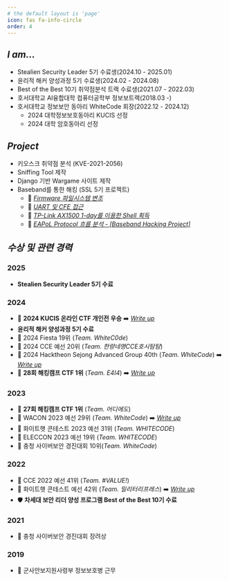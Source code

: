 ```yaml
---
# the default layout is 'page'
icon: fas fa-info-circle
order: 4
---
```


## _I am..._
- Stealien Security Leader 5기 수료생(2024.10 - 2025.01)
- 윤리적 해커 양성과정 5기 수료생(2024.02 - 2024.08)
- Best of the Best 10기 취약점분석 트랙 수료생(2021.07 - 2022.03)
- 호서대학교 AI융합대학 컴퓨터공학부 정보보트랙(2018.03 -)
- 호서대학교 정보보안 동아리 WhiteCode 회장(2022.12 - 2024.12)
    - 2024 대학정보보호동아리 KUCIS 선정
    - 2024 대학 암호동아리 선정

## _Project_
- 키오스크 취약점 분석 (KVE-2021-2056)
- Sniffing Tool 제작
- Django 기반 Wargame 사이트 제작
- Baseband를 통한 해킹 (SSL 5기 프로젝트)
    - 📄 *[Firmware 파일시스템 변조](https://j0ngbae.github.io/posts/Firmware-%ED%8C%8C%EC%9D%BC%EC%8B%9C%EC%8A%A4%ED%85%9C-%EB%B3%80%EC%A1%B0/)*
    - 📄 *[UART 및 CFE 접근](https://j0ngbae.github.io/posts/UART-%EB%B0%8F-CFE-%EC%A0%91%EA%B7%BC/)*
    - 📄 *[TP-Link AX1500 1-day를 이용한 Shell 획득](https://j0ngbae.github.io/posts/TP-Link-AX1500-1-day%EB%A5%BC-%EC%9D%B4%EC%9A%A9%ED%95%9C-Shell-%ED%9A%8D%EB%93%9D/)*
    - 📄 *[EAPoL Protocol 흐름 분석 - [Baseband Hacking Project]](https://j0ngbae.github.io/posts/EAPoL-Protocol-%ED%9D%90%EB%A6%84-%EB%B6%84%EC%84%9D/)*

## _수상 및 관련 경력_
### **2025**
- **Stealien Security Leader 5기 수료**

### **2024**
- 🥇 **2024 KUCIS 온라인 CTF 개인전 우승** ➡️ *[Write up](https://j0ngbae.github.io/posts/2024-KUCIS-%EC%98%A8%EB%9D%BC%EC%9D%B8-CTF-Write-up/)*
- **윤리적 해커 양성과정 5기 수료**
- 🚩 2024 Fiesta 19위 (_Team. WhiteC0de_)
- 🚩 2024 CCE 예선 20위 (_Team. 한량네명CCE호시탐탐_)
- 🚩 2024 Hacktheon Sejong Advanced Group 40th (_Team. WhiteCode_) ➡️ *[Write up](https://j0ngbae.github.io/posts/2024-Hacktheon-Sejong-CTF-Write-up/)*
- 🥇 **28회 해킹캠프 CTF 1위** (_Team. E4I4_) ➡️ *[Write up](https://j0ngbae.github.io/posts/%EC%A0%9C-28%ED%9A%8C-Hacking-Camp-CTF-Write-up/)*

### **2023**
- 🥇 **27회 해킹캠프 CTF 1위** (_Team. 어디에도_)
- 🚩 WACON 2023 예선 29위 (_Team. WhiteCode_) ➡️ *[Write up](https://j0ngbae.github.io/posts/WACON-2023-Writeup/)*
- 🚩 화이트햇 콘테스트 2023 예선 31위 (_Team. WHITECODE_)
- 🚩 ELECCON 2023 예선 19위 (_Team. WHITECODE_)
- 🚩 충청 사이버보안 경진대회 10위(_Team. WhiteCode_)

### **2022**
- 🚩 CCE 2022 예선 41위 (_Team. #VALUE!_)
- 🚩 화이트햇 콘테스트 예선 42위 (_Team. 밀리터리프레스_) ➡️ *[Write up](https://j0ngbae.github.io/posts/Whitehat-Contest-2022-Write-up/)*
- 🛡️ **차세대 보안 리더 양성 프로그램 Best of the Best 10기 수료**

### **2021**
- 🏅 충청 사이버보안 경진대회 장려상

### **2019**
- 🏢 군사안보지원사령부 정보보호병 근무